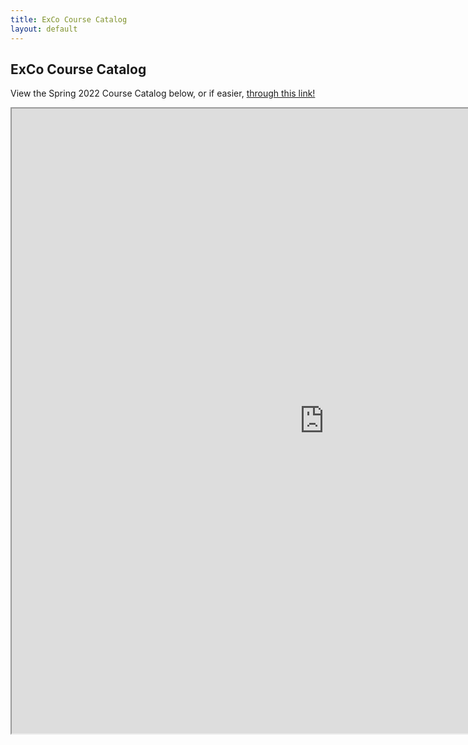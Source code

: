 ```yaml
---
title: ExCo Course Catalog
layout: default
---
```

## ExCo Course Catalog

<p>View the Spring 2022 Course Catalog below, or if easier, <a href="https://docs.google.com/document/d/1oE9eTGBRi4ncD8p4RJ_uJ3xi46r7OtA0sTSMKe96YNw/edit?usp=sharing">through this link!</a></p>

<iframe src="https://docs.google.com/document/d/1oE9eTGBRi4ncD8p4RJ_uJ3xi46r7OtA0sTSMKe96YNw/edit?usp=sharing" width="1000" height="1000"></iframe>
